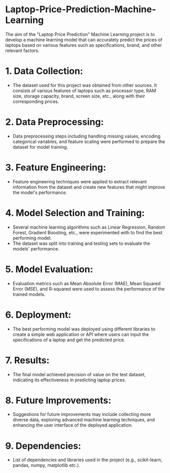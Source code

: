 # Laptop-Price-Prediction-Machine-Learning
The aim of the "Laptop Price Prediction" Machine Learning project is to develop a machine learning model that can accurately predict the prices of laptops based on various features such as specifications, brand, and other relevant factors.


 # 1. Data Collection:
   - The dataset used for this project was obtained from other sources. It consists of various features of laptops such as processor type, RAM size, storage capacity, brand, screen size, 
      etc., along with their corresponding prices.
   
 # 2. Data Preprocessing:
   - Data preprocessing steps including handling missing values, encoding categorical variables, and feature scaling were performed to prepare the dataset for model training.
    
 # 3. Feature Engineering:
   - Feature engineering techniques were applied to extract relevant information from the dataset and create new features that might improve the model's performance.
   
 # 4. Model Selection and Training:
   - Several machine learning algorithms such as Linear Regression, Random Forest, Gradient Boosting, etc., were experimented with to find the best performing model.
   - The dataset was split into training and testing sets to evaluate the models' performance.
   
 # 5. Model Evaluation:
   - Evaluation metrics such as Mean Absolute Error (MAE), Mean Squared Error (MSE), and R-squared were used to assess the performance of the trained models.
   
 # 6. Deployment:
   - The best performing model was deployed using different libraries to create a simple web application or API where users can input the specifications of a laptop and get the predicted price.
   
 # 7. Results:
   - The final model achieved precision of value on the test dataset, indicating its effectiveness in predicting laptop prices.
   
 # 8. Future Improvements:
   - Suggestions for future improvements may include collecting more diverse data, exploring advanced machine learning techniques, and enhancing the user interface of the deployed application.
   
 # 9. Dependencies:
   - List of dependencies and libraries used in the project (e.g., scikit-learn, pandas, numpy, matplotlib etc.).
   
